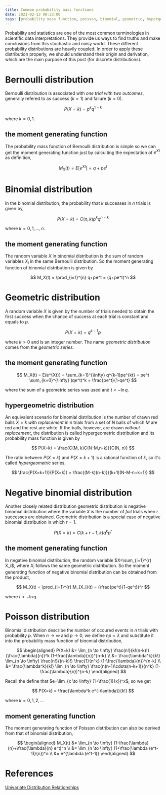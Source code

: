 ```yaml
---
title: Common probability mass functions
date: 2021-02-13 00:23:00
tags: [probability mass function, poisson, binomial, geometric, hypergeometric, bernoulli]
---
```


Probability and statistics are one of the most common terminologies in scientific data interpretations. They provide us ways to find truths and make conclusions from this stochastic and noisy world. These different probability distributions are heavily coupled. In order to apply these distribution properly, we should understand their origin and derivation, which are the main purpose of this post (for discrete distributions).

<!--more-->

# Bernoulli distribution

Bernoulli distribution is associated with *one trial with two outcomes*, generally refered to as success ($k=1$) and failure ($k=0$).

$$ P(X=k) = p^k q^{1-k} $$

where $k=0, 1$.

## the moment generating function

The probability mass function of Bernoulli distribution is simple so we can get the moment generating function just by calculting the expectation of $e^{Xt}$ as definition,

$$  M_X(t) = E[e^{Xt}] = q+pe^t $$

# Binomial distribution

In the binomial distribution, the probability that $k$ successes in $n$ trials is given by,

$$ P(X=k) = C(n, k)p^kq^{n-k} $$

where $k=0,1,\dots,n$.

## the moment generating function

The random variable $X$ in binomial distribution is the sum of random variables $X_i$ in the same Bernoulli distribution. So the moment generating function of binomial distribution is given by

$$ M_X(t) = \prod_{i=1}^{n} q+pe^t = (q+pe^t)^n $$

# Geometric distribution

A random variable $X$ is given by the number of trials needed to obtain the first success when the chance of success at each trial is constant and equals to $p$.

$$ P(X=k) = q^{k-1}p $$

where $k>0$ and is an integer number. The name *geometric distribution* comes from the *geometric series*.

## the moment generating function

$$ M_X(t) = E(e^{Xt}) = \sum_{k=1}^{\infty} q^{k-1}pe^{kt} = pe^t \sum_{k=0}^{\infty} (qe^t)^k = \frac{pe^t}{1-qe^t} $$

where the sum of a geometric series was used and $t<-\ln q$.

## hypergeometric distribution

An equivalent scenario for binomial distribution is the number of drawn red balls $X=k$ *with replacement* in $n$ trials from a set of $N$ balls of which $M$ are red and the rest are white. If the balls, however, are drawn *without replacement*, the distribution is called hypergeometric distribution and its probability mass function is given by

$$ P(X=k) = \frac{C(M, k)C(N-M,n-k)}{C(N, n)} $$

The ratio between $P(X=k)$ and $P(X=k+1)$ is a rational function of $k$, so it's called *hypergeometric* series,

$$ \frac{P(X=k+1)}{P(X=k)} = \frac{(M-k)(n-k)}{(k+1)(N-M-n+k+1)} $$

# Negative binomial distribution

Another closely related distribution geometric distribution is negative binomial distribution where the variable $X$ is the number of *fail* trials when $r$ successes are obtained. Geometric distribution is a special case of negative binomial distribution in which $r=1$.

$$ P(X=k) = C(k+r-1, k)q^{k}p^r $$

## the moment generating function

In negative binomial distribution, the random variable $X=\sum_{i=1}^{r} X_i$, where $X_i$ follows the same geometric distribution. So the moment generating function of negative binomial distribution can be obtained from the product,

$$ M_X(t) = \prod_{i=1}^{r} M_{X_i}(t) = (\frac{pe^t}{1-qe^t})^r $$

where $t<-\ln q$.

# Poisson distribution

Binomial distribution describe the number of occured events in $n$ trials with probability $p$. When $n \to \infty$ and $p \to 0$, we define $np=\lambda$ and substitute it into the probability mass function of binomial distribution,

$$ \begin{aligned}
P(X=k) &= \lim_{n \to \infty} \frac{n!}{k!(n-k)!} (\frac{\lambda}{n})^k (1-\frac{\lambda}{n})^{n-k} \\
       &= \frac{\lambda^k}{k!} \lim_{n \to \infty} \frac{n!}{(n-k)!} \frac{1}{n^k} (1-\frac{\lambda}{n})^{n-k} \\
       &= \frac{\lambda^k}{k!} \lim_{n \to \infty} \frac{n(n-1)\cdots(n-k+1)}{n^k} (1-\frac{\lambda}{n})^{n-k}
\end{aligned} $$

Recall the define that $e=\lim_{x \to \infty} (1+\frac{1}{x})^x$, so we get

$$ P(X=k) = \frac{\lambda^k e^{-\lambda}}{k!} $$

where $k = 0, 1, 2,\dots$

## moment generating function

The moment generating function of Poisson distribution can also be derived from that of binomial distribution,

$$ \begin{aligned}
M_X(t) &= \lim_{n \to \infty} (1-\frac{\lambda}{n}+\frac{\lambda}{n} e^t)^n \\
       &=  \lim_{n \to \infty} (1+\frac{\lambda (e^t-1)}{n})^n \\
       &= e^{\lambda (e^t-1)}
\end{aligned} $$

# References
[Univariate Distribution Relationships](http://www.math.wm.edu/~leemis/chart/UDR/UDR.html)
